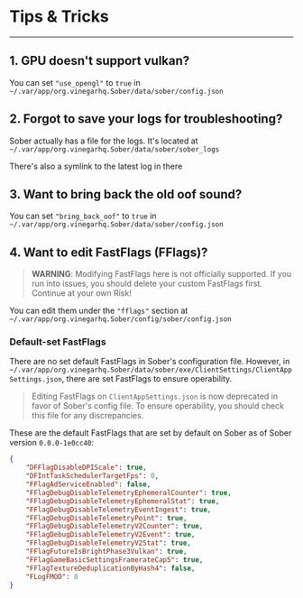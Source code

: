 # Tips & Tricks
---

## 1. GPU doesn't support vulkan?
You can set `"use_opengl"` to `true` in `~/.var/app/org.vinegarhq.Sober/data/sober/config.json`

## 2. Forgot to save your logs for troubleshooting?
Sober actually has a file for the logs. It's located at  `~/.var/app/org.vinegarhq.Sober/data/sober/sober_logs`

There's also a symlink to the latest log in there

## 3. Want to bring back the old oof sound? 
You can set `"bring_back_oof"` to `true` in `~/.var/app/org.vinegarhq.Sober/data/sober/config.json`

## 4. Want to edit FastFlags (FFlags)?

> **WARNING**: Modifying FastFlags here is not officially supported. If you run into issues, you should delete your custom FastFlags first. Continue at your own Risk!

You can edit them under the `"fflags"` section at `~/.var/app/org.vinegarhq.Sober/config/sober/config.json`

### Default-set FastFlags
There are no set default FastFlags in Sober's configuration file. However, in `~/.var/app/org.vinegarhq.Sober/data/sober/exe/ClientSettings/ClientAppSettings.json`, there are set FastFlags to ensure operability.

> Editing FastFlags on `ClientAppSettings.json` is now deprecated in favor of Sober's config file. To ensure operability, you should check this file for any discrepancies.

These are the default FastFlags that are set by default on Sober as of Sober version `0.0.0-1e0cc40`:

``` json
{
    "DFFlagDisableDPIScale": true,
    "DFIntTaskSchedulerTargetFps": 0,
    "FFlagAdServiceEnabled": false,
    "FFlagDebugDisableTelemetryEphemeralCounter": true,
    "FFlagDebugDisableTelemetryEphemeralStat": true,
    "FFlagDebugDisableTelemetryEventIngest": true,
    "FFlagDebugDisableTelemetryPoint": true,
    "FFlagDebugDisableTelemetryV2Counter": true,
    "FFlagDebugDisableTelemetryV2Event": true,
    "FFlagDebugDisableTelemetryV2Stat": true,
    "FFlagFutureIsBrightPhase3Vulkan": true,
    "FFlagGameBasicSettingsFramerateCap5": true,
    "FFlagTextureDeduplicationByHash4": false,
    "FLogFMOD": 0
}
```